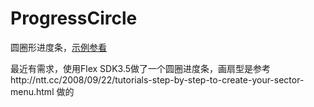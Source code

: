 ProgressCircle
==============

圆圈形进度条，[示例参看](http://huang-x-h.github.io/ProgressCircle/)

最近有需求，使用Flex SDK3.5做了一个圆圈进度条，画扇型是参考http://ntt.cc/2008/09/22/tutorials-step-by-step-to-create-your-sector-menu.html 做的